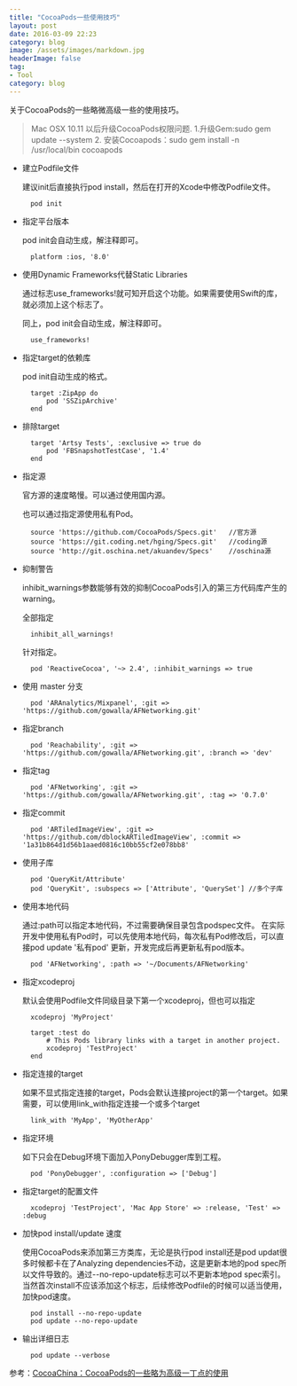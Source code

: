 ```yaml
---
title: "CocoaPods一些使用技巧"
layout: post
date: 2016-03-09 22:23
category: blog
image: /assets/images/markdown.jpg
headerImage: false
tag:
- Tool
category: blog
---
```


关于CocoaPods的一些略微高级一些的使用技巧。

> Mac OSX 10.11 以后升级CocoaPods权限问题. 1.升级Gem:sudo gem update --system 2. 安装Cocoapods：sudo gem install -n /usr/local/bin cocoapods

* 建立Podfile文件

    建议init后直接执行pod install，然后在打开的Xcode中修改Podfile文件。

        pod init

* 指定平台版本

    pod init会自动生成，解注释即可。

        platform :ios, '8.0'

* 使用Dynamic Frameworks代替Static Libraries

    通过标志use_frameworks!就可知开启这个功能。如果需要使用Swift的库，就必须加上这个标志了。

    同上，pod init会自动生成，解注释即可。

        use_frameworks!

* 指定target的依赖库

    pod init自动生成的格式。

        target :ZipApp do   
            pod 'SSZipArchive'
        end

* 排除target

        target 'Artsy Tests', :exclusive => true do   
            pod 'FBSnapshotTestCase', '1.4'
        end

* 指定源

    官方源的速度略慢。可以通过使用国内源。

    也可以通过指定源使用私有Pod。

        source 'https://github.com/CocoaPods/Specs.git'   //官方源
        source 'https://git.coding.net/hging/Specs.git'   //coding源
        source 'http://git.oschina.net/akuandev/Specs'    //oschina源

* 抑制警告

    inhibit_warnings参数能够有效的抑制CocoaPods引入的第三方代码库产生的warning。

    全部指定

        inhibit_all_warnings!

    针对指定。

        pod 'ReactiveCocoa', '~> 2.4', :inhibit_warnings => true

* 使用 master 分支

        pod 'ARAnalytics/Mixpanel', :git => 'https://github.com/gowalla/AFNetworking.git'

* 指定branch

        pod 'Reachability', :git => 'https://github.com/gowalla/AFNetworking.git', :branch => 'dev'

* 指定tag

        pod 'AFNetworking', :git => 'https://github.com/gowalla/AFNetworking.git', :tag => '0.7.0'

* 指定commit

        pod 'ARTiledImageView', :git => 'https://github.com/dblockARTiledImageView', :commit => '1a31b864d1d56b1aaed0816c10bb55cf2e078bb8'

* 使用子库

        pod 'QueryKit/Attribute'
        pod 'QueryKit', :subspecs => ['Attribute', 'QuerySet'] //多个子库

* 使用本地代码

    通过:path可以指定本地代码，不过需要确保目录包含podspec文件。
    在实际开发中使用私有Pod时，可以先使用本地代码，每次私有Pod修改后，可以直接pod update '私有pod' 更新，开发完成后再更新私有pod版本。

        pod 'AFNetworking', :path => '~/Documents/AFNetworking'

* 指定xcodeproj

    默认会使用Podfile文件同级目录下第一个xcodeproj，但也可以指定

        xcodeproj 'MyProject'

        target :test do   
            # This Pods library links with a target in another project.
            xcodeproj 'TestProject'
        end

* 指定连接的target

    如果不显式指定连接的target，Pods会默认连接project的第一个target。如果需要，可以使用link_with指定连接一个或多个target

        link_with 'MyApp', 'MyOtherApp'

* 指定环境

    如下只会在Debug环境下面加入PonyDebugger库到工程。

        pod 'PonyDebugger', :configuration => ['Debug']

* 指定target的配置文件

        xcodeproj 'TestProject', 'Mac App Store' => :release, 'Test' => :debug

* 加快pod install/update 速度

    使用CocoaPods来添加第三方类库，无论是执行pod install还是pod updat很多时候都卡在了Analyzing dependencies不动，这是更新本地的pod spec所以文件导致的。通过--no-repo-update标志可以不更新本地pod spec索引。当然首次install不应该添加这个标志，后续修改Podfile的时候可以适当使用，加快pod速度。

        pod install --no-repo-update   
        pod update --no-repo-update  

* 输出详细日志

        pod update --verbose

参考：[CocoaChina：CocoaPods的一些略为高级一丁点的使用](http://www.cocoachina.com/ios/20150916/13384.html)
